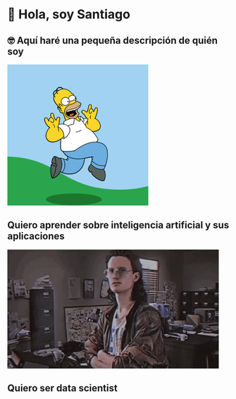 # :wave: Hola, soy Santiago
## 🤓 Aquí haré una pequeña descripción de quién soy
![Hola](homero.gif)
## Quiero aprender sobre inteligencia artificial y sus aplicaciones
![hack](hack.gif)
## Quiero ser data scientist


